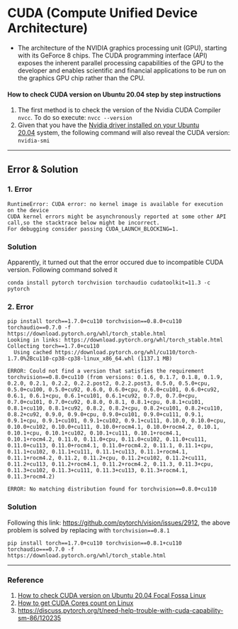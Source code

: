 # CUDA (Compute Unified Device Architecture)
* The architecture of the NVIDIA graphics processing unit (GPU), starting with its GeForce 8 chips. The CUDA programming interface (API) exposes the inherent parallel processing capabilities of the GPU to the developer and enables scientific and financial applications to be run on the graphics GPU chip rather than the CPU.
                                
#### How to check CUDA version on Ubuntu 20.04 step by step instructions
1. The first method is to check the version of the Nvidia CUDA Compiler `nvcc`. To do so execute: `nvcc --version`
2. Given that you have the [Nvidia driver installed on your Ubuntu 20.04](https://linuxconfig.org/how-to-install-the-nvidia-drivers-on-ubuntu-20-04-focal-fossa-linux) system, the following command will also reveal the CUDA version: `nvidia-smi`

---

## Error & Solution

### 1. Error
```
RuntimeError: CUDA error: no kernel image is available for execution on the device
CUDA kernel errors might be asynchronously reported at some other API call,so the stacktrace below might be incorrect.
For debugging consider passing CUDA_LAUNCH_BLOCKING=1.
```

### Solution

Apparently, it turned out that the error occured due to incompatible CUDA version. Following command solved it
```
conda install pytorch torchvision torchaudio cudatoolkit=11.3 -c pytorch
```

### 2. Error
```
pip install torch==1.7.0+cu110 torchvision==0.8.0+cu110 torchaudio==0.7.0 -f https://download.pytorch.org/whl/torch_stable.html
Looking in links: https://download.pytorch.org/whl/torch_stable.html
Collecting torch==1.7.0+cu110
  Using cached https://download.pytorch.org/whl/cu110/torch-1.7.0%2Bcu110-cp38-cp38-linux_x86_64.whl (1137.1 MB)

ERROR: Could not find a version that satisfies the requirement torchvision==0.8.0+cu110 (from versions: 0.1.6, 0.1.7, 0.1.8, 0.1.9, 0.2.0, 0.2.1, 0.2.2, 0.2.2.post2, 0.2.2.post3, 0.5.0, 0.5.0+cpu, 0.5.0+cu100, 0.5.0+cu92, 0.6.0, 0.6.0+cpu, 0.6.0+cu101, 0.6.0+cu92, 0.6.1, 0.6.1+cpu, 0.6.1+cu101, 0.6.1+cu92, 0.7.0, 0.7.0+cpu, 0.7.0+cu101, 0.7.0+cu92, 0.8.0, 0.8.1, 0.8.1+cpu, 0.8.1+cu101, 0.8.1+cu110, 0.8.1+cu92, 0.8.2, 0.8.2+cpu, 0.8.2+cu101, 0.8.2+cu110, 0.8.2+cu92, 0.9.0, 0.9.0+cpu, 0.9.0+cu101, 0.9.0+cu111, 0.9.1, 0.9.1+cpu, 0.9.1+cu101, 0.9.1+cu102, 0.9.1+cu111, 0.10.0, 0.10.0+cpu, 0.10.0+cu102, 0.10.0+cu111, 0.10.0+rocm4.1, 0.10.0+rocm4.2, 0.10.1, 0.10.1+cpu, 0.10.1+cu102, 0.10.1+cu111, 0.10.1+rocm4.1, 0.10.1+rocm4.2, 0.11.0, 0.11.0+cpu, 0.11.0+cu102, 0.11.0+cu111, 0.11.0+cu113, 0.11.0+rocm4.1, 0.11.0+rocm4.2, 0.11.1, 0.11.1+cpu, 0.11.1+cu102, 0.11.1+cu111, 0.11.1+cu113, 0.11.1+rocm4.1, 0.11.1+rocm4.2, 0.11.2, 0.11.2+cpu, 0.11.2+cu102, 0.11.2+cu111, 0.11.2+cu113, 0.11.2+rocm4.1, 0.11.2+rocm4.2, 0.11.3, 0.11.3+cpu, 0.11.3+cu102, 0.11.3+cu111, 0.11.3+cu113, 0.11.3+rocm4.1, 0.11.3+rocm4.2)

ERROR: No matching distribution found for torchvision==0.8.0+cu110
```

### Solution
Following this link: https://github.com/pytorch/vision/issues/2912, the above problem is solved by replacing with `torchvision==0.8.1`
```
pip install torch==1.7.0+cu110 torchvision==0.8.1+cu110 torchaudio===0.7.0 -f https://download.pytorch.org/whl/torch_stable.html
```


---

### Reference
1. [How to check CUDA version on Ubuntu 20.04 Focal Fossa Linux](https://linuxconfig.org/how-to-check-cuda-version-on-ubuntu-20-04-focal-fossa-linux)
2. [How to get CUDA Cores count on Linux](https://linuxconfig.org/how-to-get-cuda-cores-count-on-linux)
3. https://discuss.pytorch.org/t/need-help-trouble-with-cuda-capability-sm-86/120235
